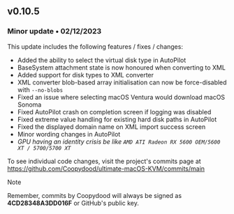 ## v0.10.5

### Minor update • 02/12/2023

This update includes the following features / fixes / changes:

- Added the ability to select the virtual disk type in AutoPilot
- BaseSystem attachment state is now honoured when converting to XML
- Added support for disk types to XML converter
- XML converter blob-based array initialisation can now be force-disabled with ``--no-blobs``
- Fixed an issue where selecting macOS Ventura would download macOS Sonoma
- Fixed AutoPilot crash on completion screen if logging was disabled
- Fixed extreme value handling for existing hard disk paths in AutoPilot
- Fixed the displayed domain name on XML import success screen
- Minor wording changes in AutoPilot
- *GPU having an identity crisis be like `AMD ATI Radeon RX 5600 OEM/5600 XT / 5700/5700 XT`*

To see individual code changes, visit the project's commits page at <https://github.com/Coopydood/ultimate-macOS-KVM/commits/main>

> [!NOTE]
> Remember, commits by Coopydood will always be signed as **4CD28348A3DD016F** or GitHub's public key.
